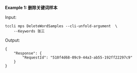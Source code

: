 **Example 1: 删除关键词样本**



Input: 

```
tccli mps DeleteWordSamples --cli-unfold-argument  \
    --Keywords 张三
```

Output: 
```
{
    "Response": {
        "RequestId": "510f4d68-09c9-44a3-ab55-192ff22297c9"
    }
}
```


